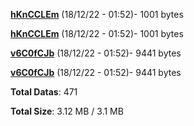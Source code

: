 [**hKnCCLEm**](/data/hKnCCLEm.txt) (18/12/22 - 01:52)- 1001 bytes

[**hKnCCLEm**](/data/hKnCCLEm.txt) (18/12/22 - 01:52)- 1001 bytes

[**v6C0fCJb**](/data/v6C0fCJb.txt) (18/12/22 - 01:52)- 9441 bytes

[**v6C0fCJb**](/data/v6C0fCJb.txt) (18/12/22 - 01:52)- 9441 bytes

**Total Datas**: 471

**Total Size**: 3.12 MB / 3.1 MB